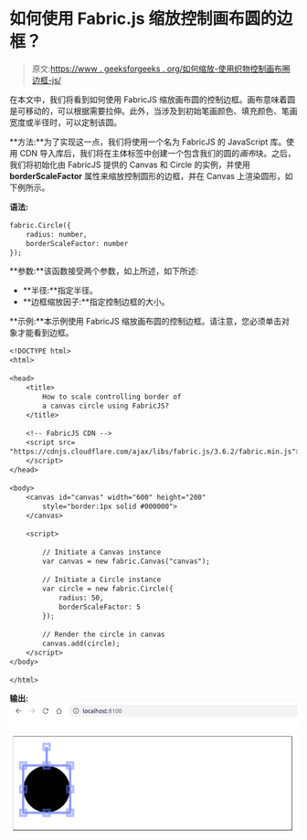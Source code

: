 # 如何使用 Fabric.js 缩放控制画布圆的边框？

> 原文:[https://www . geeksforgeeks . org/如何缩放-使用织物控制画布圈边框-js/](https://www.geeksforgeeks.org/how-to-scale-controlling-border-of-a-canvas-circle-using-fabric-js/)

在本文中，我们将看到如何使用 FabricJS 缩放画布圆的控制边框。画布意味着圆是可移动的，可以根据需要拉伸。此外，当涉及到初始笔画颜色、填充颜色、笔画宽度或半径时，可以定制该圆。

**方法:**为了实现这一点，我们将使用一个名为 FabricJS 的 JavaScript 库。使用 CDN 导入库后，我们将在主体标签中创建一个包含我们的圆的*画布*块。之后，我们将初始化由 FabricJS 提供的 Canvas 和 Circle 的实例，并使用 **borderScaleFactor** 属性来缩放控制圆形的边框，并在 Canvas 上渲染圆形，如下例所示。

**语法:**

```
fabric.Circle({
    radius: number,
    borderScaleFactor: number
}); 
```

**参数:**该函数接受两个参数，如上所述，如下所述:

*   **半径:**指定半径。
*   **边框缩放因子:**指定控制边框的大小。

**示例:**本示例使用 FabricJS 缩放画布圆的控制边框。请注意，您必须单击对象才能看到边框。

```
<!DOCTYPE html>
<html>

<head>
    <title>
        How to scale controlling border of
        a canvas circle using FabricJS?
    </title>

    <!-- FabricJS CDN -->
    <script src=
"https://cdnjs.cloudflare.com/ajax/libs/fabric.js/3.6.2/fabric.min.js">
    </script>
</head>

<body>
    <canvas id="canvas" width="600" height="200"
        style="border:1px solid #000000">
    </canvas>

    <script>

        // Initiate a Canvas instance
        var canvas = new fabric.Canvas("canvas");

        // Initiate a Circle instance
        var circle = new fabric.Circle({
            radius: 50,
            borderScaleFactor: 5
        });

        // Render the circle in canvas
        canvas.add(circle);
    </script>
</body>

</html>
```

**输出:**
![](img/0abd8064208ca21944effa83cc7a83bc.png)